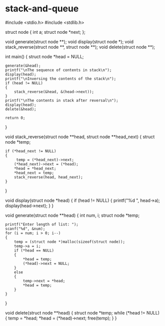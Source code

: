 # stack-and-queue
#include <stdio.h>
#include <stdlib.h>
 
struct node
{
    int a;
    struct node *next;
};
 
void generate(struct node **);
void display(struct node *);
void stack_reverse(struct node **, struct node **);
void delete(struct node **);
 
int main()
{
    struct node *head = NULL;
 
    generate(&head);
    printf("\nThe sequence of contents in stack\n");
    display(head);
    printf("\nInversing the contents of the stack\n");
    if (head != NULL)
    {
        stack_reverse(&head, &(head->next));
    }
    printf("\nThe contents in stack after reversal\n");
    display(head);
    delete(&head);
 
    return 0;
}
 
void stack_reverse(struct node **head, struct node **head_next)
{
    struct node *temp;
 
    if (*head_next != NULL)
    {
         temp = (*head_next)->next;
        (*head_next)->next = (*head);
        *head = *head_next;
        *head_next = temp;
        stack_reverse(head, head_next);
    }
}
 
void display(struct node *head)
{
    if (head != NULL)
    {
        printf("%d  ", head->a);
        display(head->next);
    }
}
 
void generate(struct node **head)
{
    int num, i;
    struct node *temp;
 
    printf("Enter length of list: ");
    scanf("%d", &num);
    for (i = num; i > 0; i--)
    {
        temp = (struct node *)malloc(sizeof(struct node));
        temp->a = i;
        if (*head == NULL)
        {
            *head = temp;
            (*head)->next = NULL;
        }
        else
        {
            temp->next = *head;
            *head = temp;
        }
    }
}
 
void delete(struct node **head)
{
    struct node *temp;
    while (*head != NULL)
    {
        temp = *head;
        *head = (*head)->next;
        free(temp);
    }
}

